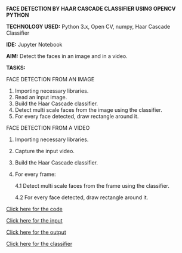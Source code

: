 **FACE DETECTION BY HAAR CASCADE CLASSIFIER USING OPENCV PYTHON**

**TECHNOLOGY USED:** Python 3.x, Open CV, numpy, Haar Cascade Classifier

**IDE:** Jupyter Notebook

**AIM:** Detect the faces in an image and in a video.

**TASKS:**

FACE DETECTION FROM AN IMAGE
1. Importing necessary libraries.
2. Read an input image.
3. Build the Haar Cascade classifier. 
4. Detect multi scale faces from the image using the classifier.
5. For every face detected, draw rectangle around it.

FACE DETECTION FROM A VIDEO
1. Importing necessary libraries.
2. Capture the input video.
3. Build the Haar Cascade classifier. 
4. For every frame:

	4.1 Detect multi scale faces from the frame using the classifier.
  
    4.2 For every face detected, draw rectangle around it.

[Click here for the code](https://github.com/ktyagi12/OpenCV_Py/tree/master/Face_Detection/code)

[Click here for the input](https://github.com/ktyagi12/OpenCV_Py/tree/master/Face_Detection/input)

[Click here for the output](https://github.com/ktyagi12/OpenCV_Py/tree/master/Face_Detection/output)

[Click here for the classifier](https://github.com/ktyagi12/OpenCV_Py/tree/master/Face_Detection/Classifier)
